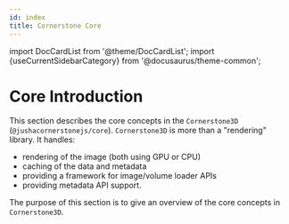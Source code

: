 ```yaml
---
id: index
title: Cornerstone Core
---
```


import DocCardList from '@theme/DocCardList';
import {useCurrentSidebarCategory} from '@docusaurus/theme-common';

# Core Introduction

This section describes the core concepts in the `Cornerstone3D` (`@jushacornerstonejs/core`).
`Cornerstone3D` is more than a "rendering" library. It handles:

- rendering of the image (both using GPU or CPU)
- caching of the data and metadata
- providing a framework for image/volume loader APIs
- providing metadata API support.

The purpose of this section is to give an overview of the core concepts in `Cornerstone3D`.

<DocCardList items={useCurrentSidebarCategory().items}/>

